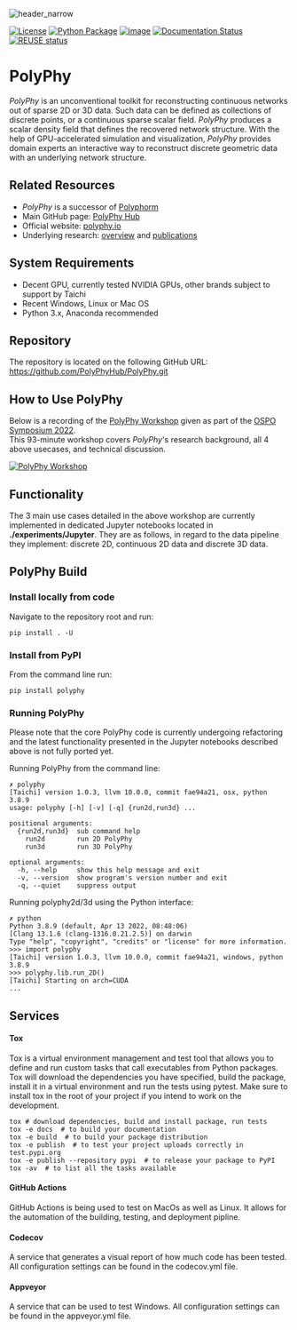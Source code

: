 ![header_narrow](https://user-images.githubusercontent.com/26778894/215681761-68adbc1c-4cfa-445d-a745-79a6c09118b2.jpg)

[![License](http://img.shields.io/badge/license-MIT-blue.svg)](https://raw.githubusercontent.com/polyphy/polyphy/main/LICENSE)
[![Python
Package](https://github.com/PolyPhyHub/PolyPhy/actions/workflows/python-package.yml/badge.svg?branch=main)](https://github.com/PolyPhyHub/PolyPhy/actions/workflows/python-package.yml)
[![image](https://ci.appveyor.com/api/projects/status/ynv14em7nm0tvjso/branch/main?svg=true)](https://ci.appveyor.com/project/PatriceJada/polyphy-uyogg/branch/main)
[![Documentation
Status](https://readthedocs.org/projects/polyphy/badge/?version=latest)](https://polyphy.readthedocs.io/en/latest/?badge=latest)
[![REUSE
status](https://api.reuse.software/badge/git.fsfe.org/reuse/api)](https://api.reuse.software/info/git.fsfe.org/reuse/api)
<!-- [![image](https://codecov.io/gh/PolyPhyHub/PolyPhy/branch/main/graph/badge.svg?token=D933raYfrG)](https://codecov.io/gh/PolyPhyHub/PolyPhy) -->

# PolyPhy
*PolyPhy* is an unconventional toolkit for reconstructing continuous networks out of sparse 2D or 3D data. Such data can be defined as collections of discrete points, or a continuous sparse scalar field. *PolyPhy* produces a scalar density field that defines the recovered network structure. With the help of GPU-accelerated simulation and visualization, *PolyPhy* provides domain experts an interactive way to reconstruct discrete geometric data with an underlying network structure.

## Related Resources
- *PolyPhy* is a successor of [Polyphorm](https://github.com/CreativeCodingLab/Polyphorm)
- Main GitHub page: [PolyPhy Hub](https://github.com/PolyPhyHub)
- Official website: [polyphy.io](https://polyphy.io)
- Underlying research: [overview](https://elek.pub/projects/Rhizome-Cosmology/) and [publications](https://elek.pub/research.html)

## System Requirements
- Decent GPU, currently tested NVIDIA GPUs, other brands subject to support by Taichi
- Recent Windows, Linux or Mac OS
- Python 3.x, Anaconda recommended

## Repository
The repository is located on the following GitHub URL:<br/>
<https://github.com/PolyPhyHub/PolyPhy.git>

## How to Use PolyPhy
Below is a recording of the [PolyPhy Workshop](https://elek.pub/workshop_cross2022.html) given as part of the [OSPO Symposium 2022](https://ospo.ucsc.edu/event/20220927/).<br/>
This 93-minute workshop covers *PolyPhy*'s research background, all 4 above usecases, and technical discussion.

[![PolyPhy Workshop](http://i3.ytimg.com/vi/3-hm7iTqz0U/hqdefault.jpg)]([http://www.youtube.com/watch?v=ceNGfSOOzDY](https://www.youtube.com/watch?v=3-hm7iTqz0U) "PolyPhy Workshop")

## Functionality
The 3 main use cases detailed in the above workshop are currently implemented in dedicated Jupyter notebooks located in **./experiments/Jupyter**. They are as follows, in regard to the data pipeline they implement: discrete 2D, continuous 2D data and discrete 3D data.

## PolyPhy Build

### Install locally from code
Navigate to the repository root and run:<br/>
```
pip install . -U
```

### Install from PyPI
From the command line run:<br/>
```
pip install polyphy
```

### Running PolyPhy
Please note that the core PolyPhy code is currently undergoing refactoring and the latest functionality presented in the Jupyter notebooks described above is not fully ported yet.

Running PolyPhy from the command line:<br/>
``` pycon
✗ polyphy
[Taichi] version 1.0.3, llvm 10.0.0, commit fae94a21, osx, python 3.8.9
usage: polyphy [-h] [-v] [-q] {run2d,run3d} ...

positional arguments:
  {run2d,run3d}  sub command help
    run2d        run 2D PolyPhy
    run3d        run 3D PolyPhy

optional arguments:
  -h, --help     show this help message and exit
  -v, --version  show program's version number and exit
  -q, --quiet    suppress output
```

Running polyphy2d/3d using the Python interface:<br/>
``` pycon
✗ python
Python 3.8.9 (default, Apr 13 2022, 08:48:06)
[Clang 13.1.6 (clang-1316.0.21.2.5)] on darwin
Type "help", "copyright", "credits" or "license" for more information.
>>> import polyphy
[Taichi] version 1.0.3, llvm 10.0.0, commit fae94a21, windows, python 3.8.9
>>> polyphy.lib.run_2D()
[Taichi] Starting on arch=CUDA
...
```

## Services

#### Tox
Tox is a virtual environment management and test tool that allows you to define and run custom tasks that call executables from Python packages. Tox will download the dependencies you have specified, build the package, install it in a virtual environment and run the tests using pytest. Make sure to install tox in the root of your project if you intend to work on the development.

``` pycon
tox # download dependencies, build and install package, run tests
tox -e docs  # to build your documentation
tox -e build  # to build your package distribution
tox -e publish  # to test your project uploads correctly in test.pypi.org
tox -e publish --repository pypi  # to release your package to PyPI
tox -av  # to list all the tasks available
```

#### GitHub Actions
GitHub Actions is being used to test on MacOs as well as Linux. It allows for the automation of the building, testing, and deployment pipline.

#### Codecov
A service that generates a visual report of how much code has been tested. All configuration settings can be found in the codecov.yml file.

#### Appveyor
A service that can be used to test Windows. All configuration settings can be found in the appveyor.yml file.
